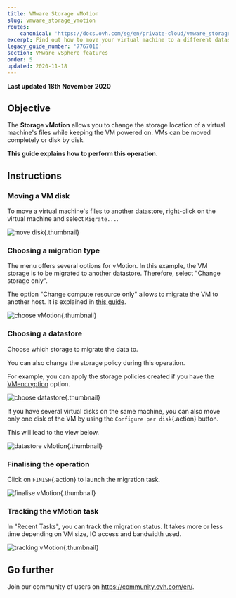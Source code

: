 ```yaml
---
title: VMware Storage vMotion
slug: vmware_storage_vmotion
routes:
    canonical: 'https://docs.ovh.com/sg/en/private-cloud/vmware_storage_vmotion/'
excerpt: Find out how to move your virtual machine to a different datastore (hot migration)
legacy_guide_number: '7767010'
section: VMware vSphere features
order: 5
updated: 2020-11-18
---
```


**Last updated 18th November 2020**

## Objective

The **Storage vMotion** allows you to change the storage location of a virtual machine's files while keeping the VM powered on. VMs can be moved completely or disk by disk.

**This guide explains how to perform this operation.**

## Instructions

### Moving a VM disk

To move a virtual machine's files to another datastore, right-click on the virtual machine and select `Migrate...`.

![move disk](images/VmotionStorage1.png){.thumbnail}

### Choosing a migration type

The menu offers several options for vMotion. In this example, the VM storage is to be migrated to another datastore. Therefore, select "Change storage only".

The option "Change compute resource only" allows to migrate the VM to another host. It is explained in [this guide](../vmotion-new/).

![choose vMotion](images/VmotionStorage2.png){.thumbnail}

### Choosing a datastore

Choose which storage to migrate the data to.

You can also change the storage policy during this operation.

For example, you can apply the storage policies created if you have the [VMencryption](../vm-encrypt/) option.

![choose datastore](images/VmotionStorage3.png){.thumbnail}

If you have several virtual disks on the same machine, you can also move only one disk of the VM by using the `Configure per disk`{.action} button.

This will lead to the view below.

![datastore vMotion](images/VmotionStorage6.png){.thumbnail}

### Finalising the operation

Click on `FINISH`{.action} to launch the migration task.

![finalise vMotion](images/VmotionStorage4.png){.thumbnail}

### Tracking the vMotion task

In "Recent Tasks", you can track the migration status. It takes more or less time depending on VM size, IO access and bandwidth used.

![tracking vMotion](images/VmotionStorage5.png){.thumbnail}

## Go further

Join our community of users on <https://community.ovh.com/en/>.
